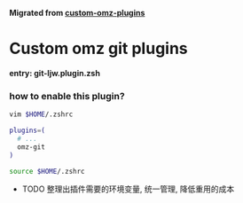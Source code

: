 **Migrated from [custom-omz-plugins](https://github.com/liijunwei/custom-omz-plugins)**

# Custom omz git plugins

**entry: git-ljw.plugin.zsh**

### how to enable this plugin?

```zsh
vim $HOME/.zshrc

plugins=(
  # ...
  omz-git
)

source $HOME/.zshrc
```

+ TODO 整理出插件需要的环境变量, 统一管理, 降低重用的成本
